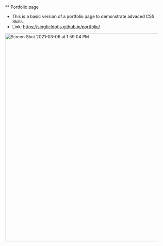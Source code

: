 ** Portfolio page

- This is a basic version of a portfolio page to demonstrate advaced CSS Skills. 
- Link: https://singfieldotis.github.io/portfolio/

<img width="685" alt="Screen Shot 2021-03-06 at 1 59 04 PM" src="https://user-images.githubusercontent.com/8413917/110217808-28c95c80-7e84-11eb-9ac7-0e60c484daea.png">
